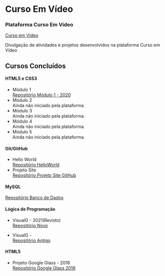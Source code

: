 # Curso Em Vídeo

### Plataforma Curso Em Vídeo
[Curso em Vídeo](cursoemvideo.com "Site Oficial")

Divulgação de atividades e projetos desenvolvidos na plataforma Curso em Vídeo
## Cursos Concluídos

#### HTML5 e CSS3
* Módulo 1  
    [Repositório Módulo 1 - 2020](https://github.com/MacMenez/Modulo1_HTML5_CSS3-CursoEmVideo)
* Módulo 2  
    Ainda não iniciado pela plataforma.
* Módulo 3  
    Ainda não iniciado pela plataforma.
* Módulo 4  
    Ainda não iniciado pela plataforma.
* Módulo 5  
    Ainda não iniciado pela plataforma.

#### Git/GitHub
* Hello World  
    [Repositório HelloWorld](https://github.com/MacMenez/HelloWorld)
* Projeto Site  
    [Repositório Projeto Site GitHub](https://github.com/MacMenez/Projeto_Site_GitHub-CursoEmVideo)

#### MySQL
[Repositório Banco de Dados](https://github.com/MacMenez/MySQL-CursoEmVideo)

#### Lógica de Programação
* VisualG - 2021(Revisto)  
[Repositório Novo]()

* VisualG -   
[Repositório Antigo]()

#### HTML5
* Projeto Google Glass - 2018  
    [Repositório Google Glass 2018](https://github.com/MacMenez/Projeto_Glass_HTML5)